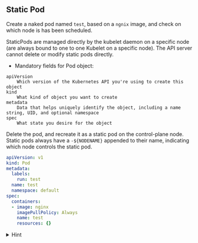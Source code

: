 ## Static Pod

Create a naked pod named `test`, based on a `ngnix` image, and check on which node is has been scheduled.

StaticPods are managed directly by the kubelet daemon on a specific node (are always bound to one to one Kubelet on a specific node).
The API server cannot delete or modify static pods directly.

* Mandatory fields for Pod object:
```
apiVersion
    Which version of the Kubernetes API you're using to create this object
kind 
    What kind of object you want to create
metadata 
    Data that helps uniquely identify the object, including a name string, UID, and optional namespace
spec 
    What state you desire for the object
```

Delete the pod, and recreate it as a static pod on the control-plane node. Static pods always have a `-${NODENAME}` appended to their name, indicating which node controls the static pod.

```yaml
apiVersion: v1
kind: Pod
metadata:
  labels:
    run: test
  name: test
  namespace: default
spec:
  containers:
  - image: nginx
    imagePullPolicy: Always
    name: test
    resources: {}
```

<details>
<summary>Hint</summary>
Create naked pod: <code>kubectl run test --image=nginx</code> and <code>kubectl get po -owide</code>
<br>
Get po as yaml: <code>kubectl get po test -oyaml > pod.yaml</code> and remove <b>non-mandatory</b> fields.
Or better <code>kubectl run test --image=nginx --dry-run=client -oyaml > kube-pod.yaml</code>
<br>
Place the file at <code>/etc/kubernetes/manifests/kube-pod.yaml</code>
</details>